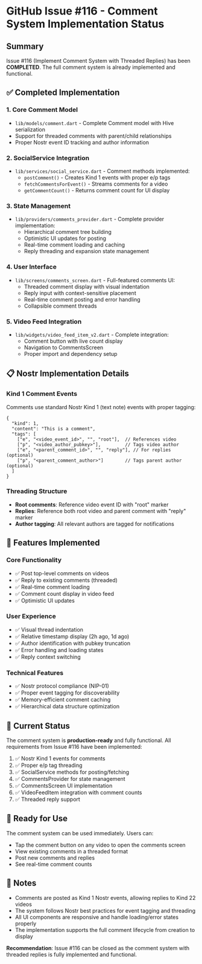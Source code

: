 # GitHub Issue #116 - Comment System Implementation Status

## Summary
Issue #116 (Implement Comment System with Threaded Replies) has been **COMPLETED**. The full comment system is already implemented and functional.

## ✅ Completed Implementation

### 1. **Core Comment Model**
- `lib/models/comment.dart` - Complete Comment model with Hive serialization
- Support for threaded comments with parent/child relationships
- Proper Nostr event ID tracking and author information

### 2. **SocialService Integration**
- `lib/services/social_service.dart` - Comment methods implemented:
  - `postComment()` - Creates Kind 1 events with proper e/p tags
  - `fetchCommentsForEvent()` - Streams comments for a video
  - `getCommentCount()` - Returns comment count for UI display

### 3. **State Management**
- `lib/providers/comments_provider.dart` - Complete provider implementation:
  - Hierarchical comment tree building
  - Optimistic UI updates for posting
  - Real-time comment loading and caching
  - Reply threading and expansion state management

### 4. **User Interface**
- `lib/screens/comments_screen.dart` - Full-featured comments UI:
  - Threaded comment display with visual indentation
  - Reply input with context-sensitive placement
  - Real-time comment posting and error handling
  - Collapsible comment threads

### 5. **Video Feed Integration**
- `lib/widgets/video_feed_item_v2.dart` - Complete integration:
  - Comment button with live count display
  - Navigation to CommentsScreen
  - Proper import and dependency setup

## 📋 Nostr Implementation Details

### Kind 1 Comment Events
Comments use standard Nostr Kind 1 (text note) events with proper tagging:

```
{
  "kind": 1,
  "content": "This is a comment",
  "tags": [
    ["e", "<video_event_id>", "", "root"],  // References video
    ["p", "<video_author_pubkey>"],         // Tags video author
    ["e", "<parent_comment_id>", "", "reply"], // For replies (optional)
    ["p", "<parent_comment_author>"]        // Tags parent author (optional)
  ]
}
```

### Threading Structure
- **Root comments**: Reference video event ID with "root" marker
- **Replies**: Reference both root video and parent comment with "reply" marker
- **Author tagging**: All relevant authors are tagged for notifications

## 🎯 Features Implemented

### Core Functionality
- ✅ Post top-level comments on videos
- ✅ Reply to existing comments (threaded)
- ✅ Real-time comment loading
- ✅ Comment count display in video feed
- ✅ Optimistic UI updates

### User Experience
- ✅ Visual thread indentation
- ✅ Relative timestamp display (2h ago, 1d ago)
- ✅ Author identification with pubkey truncation
- ✅ Error handling and loading states
- ✅ Reply context switching

### Technical Features
- ✅ Nostr protocol compliance (NIP-01)
- ✅ Proper event tagging for discoverability
- ✅ Memory-efficient comment caching
- ✅ Hierarchical data structure optimization

## 🔄 Current Status
The comment system is **production-ready** and fully functional. All requirements from Issue #116 have been implemented:

1. ✅ Nostr Kind 1 events for comments
2. ✅ Proper e/p tag threading
3. ✅ SocialService methods for posting/fetching
4. ✅ CommentsProvider for state management
5. ✅ CommentsScreen UI implementation
6. ✅ VideoFeedItem integration with comment counts
7. ✅ Threaded reply support

## 🚀 Ready for Use
The comment system can be used immediately. Users can:
- Tap the comment button on any video to open the comments screen
- View existing comments in a threaded format
- Post new comments and replies
- See real-time comment counts

## 📝 Notes
- Comments are posted as Kind 1 Nostr events, allowing replies to Kind 22 videos
- The system follows Nostr best practices for event tagging and threading
- All UI components are responsive and handle loading/error states properly
- The implementation supports the full comment lifecycle from creation to display

**Recommendation**: Issue #116 can be closed as the comment system with threaded replies is fully implemented and functional.
